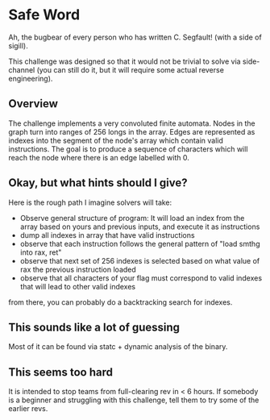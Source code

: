 # Safe Word

Ah, the bugbear of every person who has written C. Segfault! (with a side of sigill).

This challenge was designed so that it would not be trivial to solve via side-channel (you can still do it,
but it will require some actual reverse engineering).

## Overview

The challenge implements a very convoluted finite automata. Nodes in the graph turn into ranges
of 256 longs in the array. Edges are represented as indexes into the segment of the node's array
which contain valid instructions. The goal is to produce a sequence of characters which will reach the
node where there is an edge labelled with 0.

## Okay, but what hints should I give?

Here is the rough path I imagine solvers will take:
- Observe general structure of program: It will load an index from the array based on yours and
previous inputs, and execute it as instructions
- dump all indexes in array that have valid instructions
- observe that each instruction follows the general pattern of "load smthg into rax, ret"
- observe that next set of 256 indexes is selected based on what value of rax the previous instruction
loaded
- observe that all characters of your flag must correspond to valid indexes that will lead to other
valid indexes

from there, you can probably do a backtracking search for indexes.

## This sounds like a lot of guessing

Most of it can be found via statc + dynamic analysis of the binary.

## This seems too hard

It is intended to stop teams from full-clearing rev in < 6 hours.
If somebody is a beginner and struggling with this challenge, tell them to try some of the earlier
revs.
